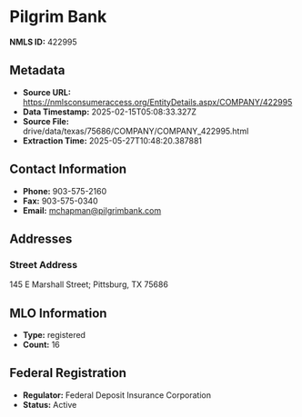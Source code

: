 # Pilgrim Bank

**NMLS ID:** 422995

## Metadata
- **Source URL:** https://nmlsconsumeraccess.org/EntityDetails.aspx/COMPANY/422995
- **Data Timestamp:** 2025-02-15T05:08:33.327Z
- **Source File:** drive/data/texas/75686/COMPANY/COMPANY_422995.html
- **Extraction Time:** 2025-05-27T10:48:20.387881

## Contact Information
- **Phone:** 903-575-2160
- **Fax:** 903-575-0340
- **Email:** mchapman@pilgrimbank.com

## Addresses
### Street Address
145 E Marshall Street; Pittsburg, TX 75686

## MLO Information
- **Type:** registered
- **Count:** 16

## Federal Registration
- **Regulator:** Federal Deposit Insurance Corporation
- **Status:** Active
